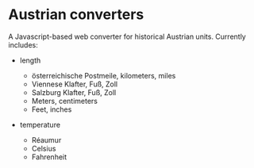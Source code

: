 # Austrian converters

A Javascript-based web converter for historical Austrian units. Currently includes:

* length
  * österreichische Postmeile, kilometers, miles
  * Viennese Klafter, Fuß, Zoll
  * Salzburg Klafter, Fuß, Zoll
  * Meters, centimeters
  * Feet, inches

* temperature
  * Réaumur
  * Celsius
  * Fahrenheit
